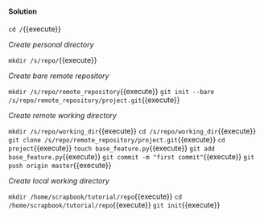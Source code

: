 #### Solution

`cd /`{{execute}}

*Create personal directory*

`mkdir /s/repo/`{{execute}}


*Create bare remote repository* 

`mkdir /s/repo/remote_repository`{{execute}}
`git init --bare /s/repo/remote_repository/project.git`{{execute}}


*Create remote working directory*

`mkdir /s/repo/working_dir`{{execute}}
`cd /s/repo/working_dir`{{execute}}
`git clone /s/repo/remote_repository/project.git`{{execute}}
`cd project`{{execute}}
`touch base_feature.py`{{execute}}
`git add base_feature.py`{{execute}}
`git commit -m "first commit"`{{execute}}
`git push origin master`{{execute}}


*Create local working directory*

`mkdir /home/scrapbook/tutorial/repo`{{execute}}
`cd /home/scrapbook/tutorial/repo`{{execute}}
`git init`{{execute}}
